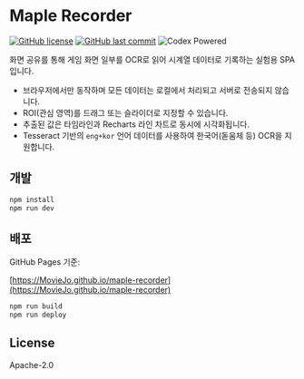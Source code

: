 # Maple Recorder

[![GitHub license](https://img.shields.io/github/license/MovieJo/maple-recorder)](LICENSE)
[![GitHub last commit](https://img.shields.io/github/last-commit/MovieJo/maple-recorder)](https://github.com/MovieJo/maple-recorder)
![Codex Powered](https://img.shields.io/badge/codex-coding%20in%20progress-7b42bc?logo=openai&logoColor=white)

화면 공유를 통해 게임 화면 일부를 OCR로 읽어 시계열 데이터로 기록하는 실험용 SPA입니다.

- 브라우저에서만 동작하며 모든 데이터는 로컬에서 처리되고 서버로 전송되지 않습니다.
- ROI(관심 영역)를 드래그 또는 슬라이더로 지정할 수 있습니다.
- 추출된 값은 타임라인과 Recharts 라인 차트로 동시에 시각화됩니다.
- Tesseract 기반의 `eng+kor` 언어 데이터를 사용하여 한국어(돋움체 등) OCR을 지원합니다.

## 개발

```bash
npm install
npm run dev
```

## 배포

GitHub Pages 기준:

[https://MovieJo.github.io/maple-recorder](https://MovieJo.github.io/maple-recorder)

```bash
npm run build
npm run deploy
```

## License

Apache-2.0
